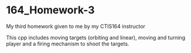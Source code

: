 # 164_Homework-3
My third homework given to me by my CTIS164 instructor

This cpp includes moving targets (orbiting and linear), moving and turning player and a firing mechanism to shoot the targets.
